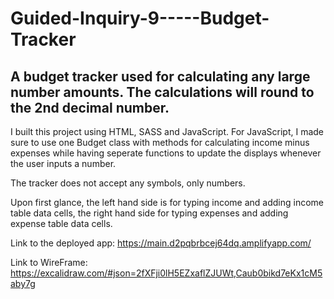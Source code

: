 # Guided-Inquiry-9-----Budget-Tracker

## A budget tracker used for calculating any large number amounts. The calculations will round to the 2nd decimal number. 

I built this project using HTML, SASS and JavaScript. For JavaScript, I made sure to use one Budget class with methods for calculating income minus expenses while having seperate functions to update the displays whenever the user inputs a number. 

The tracker does not accept any symbols, only numbers. 

Upon first glance, the left hand side is for typing income and adding income table data cells, the right hand side for typing expenses and adding expense table data cells.

Link to the deployed app: https://main.d2pqbrbcej64dq.amplifyapp.com/

Link to WireFrame: https://excalidraw.com/#json=2fXFji0lH5EZxaflZJUWt,Caub0bikd7eKx1cM5aby7g
